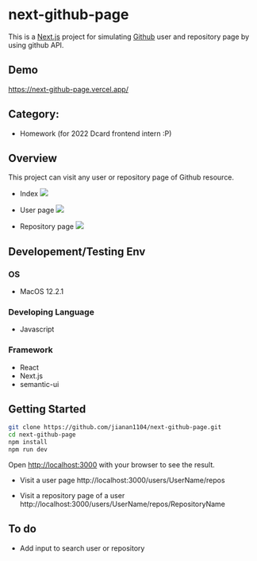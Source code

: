next-github-page
===

This is a [Next.js](https://nextjs.org/) project for simulating [Github](https://github.com/) user and repository page by using github API.

## Demo

https://next-github-page.vercel.app/

## Category:
- Homework (for 2022 Dcard frontend intern :P)

## Overview
This project can visit any user or repository page of Github resource.

- Index
![](https://i.imgur.com/knDLuAK.png)

- User page
![](https://i.imgur.com/X1wO3av.png)

- Repository page
![](https://i.imgur.com/a0dz5VG.png)

## Developement/Testing Env
### OS
- MacOS 12.2.1
### Developing Language
- Javascript
### Framework
- React
- Next.js
- semantic-ui 

## Getting Started

```bash
git clone https://github.com/jianan1104/next-github-page.git
cd next-github-page
npm install
npm run dev
```

Open [http://localhost:3000](http://localhost:3000) with your browser to see the result.

- Visit a user page
http://localhost:3000/users/UserName/repos

- Visit a repository page of a user
http://localhost:3000/users/UserName/repos/RepositoryName


## To do 
- Add input to search user or repository


